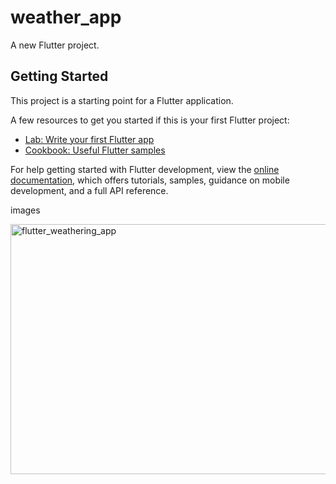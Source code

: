 # weather_app

A new Flutter project.

## Getting Started

This project is a starting point for a Flutter application.

A few resources to get you started if this is your first Flutter project:

- [Lab: Write your first Flutter app](https://docs.flutter.dev/get-started/codelab)
- [Cookbook: Useful Flutter samples](https://docs.flutter.dev/cookbook)

For help getting started with Flutter development, view the
[online documentation](https://docs.flutter.dev/), which offers tutorials,
samples, guidance on mobile development, and a full API reference.

images

<img width="800" height="400" alt="flutter_weathering_app" src="https://github.com/ndridm2/weather_app/assets/64353589/02c51198-8e71-4ddf-a6cf-c8aebd8f59be">
